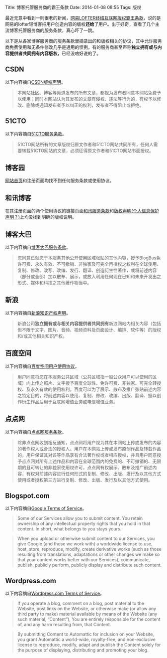 Title: 博客托管服务商的霸王条款
Date: 2014-01-08 08:55
Tags: 版权

最近无意中看到一则很老的新闻，[网易LOFTER终结互联网版权霸王条款](http://tech.163.com/12/1205/15/8HVIUA5Q000915BF.html)，说的是网易的lofter轻博客把用户创造内容的版权**还给**了用户。出于好奇，查看了几个主流博客托管服务商的服务条款，真心吓了一跳。

以下是从各家博客服务商的服务条款里摘录出的和版权相关的协议，其中允许服务商免费使用和无条件修改几乎是通用的惯例，有的服务商甚至声称**独立拥有或与内容提供者共同拥有内容版权**，已经没啥好说的了。

## CSDN

以下内容摘自[CSDN版权声明](http://www.csdn.net/company/statement.html)。

> 本网站社区、博客等频道发布的所有文章，都视为发布者同意本网站免费予以使用；同时本网站认为其发布的文章有侵权、违法等行为的，有权予以修改、删除或通知发布者予以纠正的权利，发布者不得阻止或拒绝。

## 51CTO

以下内容摘自[51CTO服务条款](http://ucenter.51cto.com//service.htm)。

> 51CTO网站所有的文章版权归原文作者和51CTO网站共同所有，任何人需要转载51CTO网站的文章，必须征得原文作者和51CTO网站书面授权。

## 博客园

[网站首页](http://www.cnblogs.com)和注册页面均找不到任何服务条款或使用协议。

## 和讯博客

在其注册页面的两个使用协议的链接页面[和讯服务条款](http://reg.hexun.com/html/fetk.htm)和[版权声明(个人信息保护声明？)](http://cfsd.hexun.com/ysaq.html)上均没找到明确的版权说明。

## 博客大巴

以下内容摘自[博客大巴服务条款](http://www.blogbus.com/about/blogserviceterm.html)。

> 您同意已就您于本服务其他公开使用区域张贴的其他内容，授予BlogBus免许可费、永久有效、不可撤销、非独家及可完全再授权之权利在全球使用、复制、修改、改写、改编、发行、翻译、创造衍生性著作，或将前述内容（部分或全部）加以散布、展示，或放入利用任何现在已知和未来开发出之形式、媒体和科技之其他著作物当中。 

## 新浪

以下内容摘自[新浪知识产权声明](http://corp.sina.com.cn/chn/copyright.html)。

> 新浪公司**独立拥有或与相关内容提供者共同拥有**新浪网站内相关内容（包括但不限于文字、图片、音频、视频资料及页面设计、编排、软件等）的版权和/或其他相关知识产权。

## 百度空间

以下内容摘自[百度空间用户使用协议](http://help.baidu.com/question?prod_en=hi&class=554&id=1000867)。

> 用户同意将您在本服务公共区域（公共区域指一般公众用户可以使用的区域）内上传之照片、文字授予百度全球性、免许可费、非独家、可完全转授权、及永久有效的使用权利，百度可以为了展示、散布及推广张贴前述内容之特定目的，将前述内容以使用、复制、修改、改编、出版、翻译、据以创作衍生作品后用于互联网增值业务或电信增值业务。

## 点点网

以下内容摘自[点点网服务条款](http://www.diandian.com/service)。

> 除非点点网收到相反通知，点点网将用户视为其在本网站上传或发布的内容的著作权人或合法的授权人。用户在本网站上传或发布原创作品及转载作品的，用户保证其对该等作品享有合法著作权或者相应授权，并且用户同意授予点点网对所有上述作品和内容在全球范围内的免费的、不可撤销的、无限期的且可转让的非独家使用权许可，点点网有权展示、散布及推广前述内容，有权对前述内容进行任何形式的复制、修改、出版、发行及以其他方式使用或者授权第三方进行复制、修改、出版、发行及以其他方式使用。

## Blogspot.com
以下内容摘自[Google Terms of Service](http://www.google.com/intl/zh/policies/terms/)。

> Some of our Services allow you to submit content. You retain ownership of any intellectual property rights that you hold in that content. In short, what belongs to you stays yours.

> When you upload or otherwise submit content to our Services, you give Google (and those we work with) a worldwide license to use, host, store, reproduce, modify, create derivative works (such as those resulting from translations, adaptations or other changes we make so that your content works better with our Services), communicate, publish, publicly perform, publicly display and distribute such content.

## Wordpress.com
以下内容摘自[Wordpress.com Terms of Service](http://en.wordpress.com/tos/)。

> If you operate a blog, comment on a blog, post material to the Website, post links on the Website, or otherwise make (or allow any third party to make) material available by means of the Website (any such material, “Content”), You are entirely responsible for the content of, and any harm resulting from, that Content.

> By submitting Content to Automattic for inclusion on your Website, you grant Automattic a world-wide, royalty-free, and non-exclusive license to reproduce, modify, adapt and publish the Content solely for the purpose of displaying, distributing and promoting your blog. 

